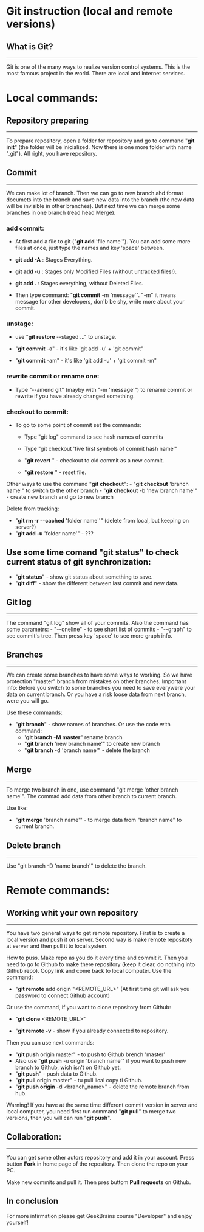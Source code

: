 # Git instruction (local and remote versions)


## What is Git?
---

Git is one of the many ways to realize version control systems. This is the most famous project in the world. There are local and internet services.

# Local commands:

## Repository preparing
---

To prepare repository, open a folder for repository and go to command "**git init**" (the folder will be inicialized. Now there is one more folder with name ".git"). All right, you have repository.


## Commit
---

We can make lot of branch. Then we can go to new branch ahd format documets into the branch and save new data into the branch (the new data will be invisible in other branches). But next time we can merge some branches in one branch (read head Merge).
### add commit:
- At first add a file to git ("**git add** 'file name'"). You  can add some more files at once, just type the names and key 'space' between.
- **git add -A** : Stages Everything.
- **git add -u** : Stages only Modified Files (without untracked files!).
- **git add .** : Stages everything, without Deleted Files.

- Then type command: "**git commit** -m 'message'". "-m" it means message for other developers, don'b be shy, write more about your commit.
### unstage:
- use "**git restore** --staged <file>..." to unstage.

- "**git commit** -a" - it's like 'git add -u' + 'git commit"
- "**git commit** -am" - it's like 'git add -u' + 'git commit -m"

### rewrite commit or rename one:
- Type "--amend git" (mayby with "-m 'message'") to rename commit or rewrite if you have already changed something.
### checkout to commit:
- To go to some point of commit set the commands:
    - Type "git log" command to see hash names of commits
    - Type "git checkout 'five first symbols of commit hash name'"

    - "**git revert** <hash>" - checkout to old commit as a new commit.

    - "**git restore** <file>" - reset file.

Other ways to use the command "**git checkout**":
    - "**git checkout** 'branch name'" to switch to the other branch
    - "**git checkout** -b 'new branch name'" - create new branch and go to new branch

Delete from tracking:
- "**git rm -r --cached** 'folder name''" (delete from local, but keeping on server?)
- "**git add -u** 'folder name'" - ???


## Use some time comand "**git status**" to check current status of git synchronization:
- "**git status**" - show git status about something to save.
- "**git diff**" - show the different between last commit and new data.


## Git log
---

The command "git log" show all of your commits. Also the command has some parametrs:
    - "--oneline" - to see short list of commits
    - "--graph" to see commit's tree. Then press key 'space' to see more graph info.


## Branches
---

We can create some branches to have some ways to working. So we have protection "master" branch from mistakes on other branches.
    Important info:
    Before you switch to some branches you need to save everywere your data on current branch. Or you have a risk loose data from next branch, were you will go.

Use these commands:

- "**git branch**" - show names of branches. Or use the code with command:
    - '**git branch -M master**" rename branch
    - "**git branch** 'new branch name'" to create new branch
    - "**git branch** -d 'branch name'" - delete the branch


## Merge
---

To merge two branch in one, use command "git merge 'other branch name'". The commad add data from other branch to current branch.

Use like:
- "**git merge** 'branch name'" - to merge data from "branch name" to current branch.


## Delete branch
---

Use "git branch -D 'name branch'" to delete the branch.


# Remote commands:

## Working whit your own repository
---

You have two general ways to get remote repository. First is to create a local version and push it on server. Second way is make remote repositoty at server and then pull it to local system.

How to puss.
Make repo as you do it  every time and commit it.
Then you need to go to Github to make there repository (keep it clear, do nothing into Github repo). Copy link and come back to local computer.
Use the command:

- "**git remote** add origin  "<REMOTE_URL>" (At first time git will ask you password to connect Github account)

Or use the command, if you want to clone repository from Github:

- "**git clone** <REMOTE_URL>"

- "**git remote -v** - show if you already connected to repository.

Then you can use next commands:

- "**git push** origin master" - to push to Github brench 'master'
- Also use "**git push** -u origin 'branch name'" if you want to push new branch to Github, wich isn't on Github yet.
- "**git push**" - push data to Github.
- "**git pull** origin master" - tu pull lical copy ti Github.
- "**git push origin** -d <branch_name>" - delete the remote branch from hub.

Warning!
If you have at the same time different commit version in server and local computer, you need first run command "**git pull**" to merge two versions, then you will can run "**git push**".



## Collaboration:
---

You can get some other autors repository and add it in your account. Press button **Fork** in home page of the repository. Then clone the repo on your PC.

Make new commits and pull it. Then pres buttom **Pull requests** on Github.


In conclusion
---

For more infirmation please get GeekBrains course "Developer" and enjoy yourself!
